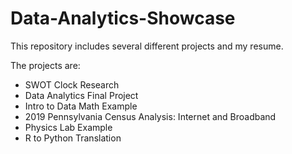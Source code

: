 # Data-Analytics-Showcase

This repository includes several different projects and my resume.

The projects are:

* SWOT Clock Research
* Data Analytics Final Project
* Intro to Data Math Example
* 2019 Pennsylvania Census Analysis: Internet and Broadband
* Physics Lab Example
* R to Python Translation
